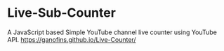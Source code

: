 # Live-Sub-Counter

A JavaScript based Simple YouTube channel live counter using YouTube API.
https://ganofins.github.io/Live-Counter/
